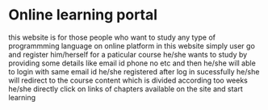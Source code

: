 # Online learning portal 
 this website is for  those people who want to study any type of programmming language on online platform in this website simply user go and register him/herself for a paticular course he/she wants to study by providing some details like email id phone no  etc and then he/she will able to login with same email id he/she registered after log in sucessfully
 he/she will  redirect to the course content which is divided according too weeks he/she directly click on links of chapters available on the site and start learning 
